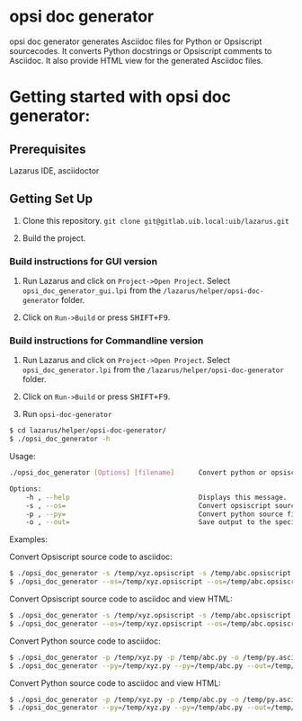 # opsi doc generator
opsi doc generator generates Asciidoc files for Python or Opsiscript sourcecodes.
It converts Python docstrings or Opsiscript comments to Asciidoc.
It also provide HTML view for the generated Asciidoc files.


# Getting started with opsi doc generator:

## Prerequisites
Lazarus IDE, asciidoctor


## Getting Set Up
1. Clone this repository. `git clone git@gitlab.uib.local:uib/lazarus.git`

2. Build the project.

### Build instructions for GUI version
1. Run Lazarus and click on `Project->Open Project`.  Select
`opsi_doc_generator_gui.lpi` from the `/lazarus/helper/opsi-doc-generator` folder.

2. Click on `Run->Build` or press <kbd>SHIFT+F9</kbd>.


### Build instructions for Commandline version
1. Run Lazarus and click on `Project->Open Project`.  Select
`opsi_doc_generator.lpi` from the `/lazarus/helper/opsi-doc-generator` folder.

2. Click on `Run->Build` or press <kbd>SHIFT+F9</kbd>.

3. Run `opsi-doc-generator`

```bash
$ cd lazarus/helper/opsi-doc-generator/
$ ./opsi_doc_generator -h
```

Usage:

```bash
./opsi_doc_generator [Options] [filename]      Convert python or opsiscript source files to asciidoc.

Options:
	-h , --help                                Displays this message.
	-s , --os=                                 Convert opsiscript source file to asciidoc and save it to the output file.
	-p , --py=                                 Convert python source file to asciidoc and save it to the output file.
	-o , --out=                                Save output to the specified file
```

Examples:

Convert Opsiscript source code to asciidoc:

```bash
$ ./opsi_doc_generator -s /temp/xyz.opsiscript -s /temp/abc.opsiscript -o /temp/opsi.asciidoc                                                                                                                                      
$ ./opsi_doc_generator --os=/temp/xyz.opsiscript --os=/temp/abc.opsiscript --out=/temp/opsi.asciidoc  
```

Convert Opsiscript source code to asciidoc and view HTML:

```bash
$ ./opsi_doc_generator -s /temp/xyz.opsiscript -s /temp/abc.opsiscript -o /temp/opsi.asciidoc -v
$ ./opsi_doc_generator --os=/temp/xyz.opsiscript --os=/temp/abc.opsiscript --out=/temp/opsi.asciidoc --view
```

Convert Python source code to asciidoc:

```bash
$ ./opsi_doc_generator -p /temp/xyz.py -p /temp/abc.py -o /temp/py.asciidoc
$ ./opsi_doc_generator --py=/temp/xyz.py --py=/temp/abc.py --out=/temp/py.asciidoc
```

Convert Python source code to asciidoc and view HTML:

```bash
$ ./opsi_doc_generator -p /temp/xyz.py -p /temp/abc.py -o /temp/py.asciidoc -v
$ ./opsi_doc_generator --py=/temp/xyz.py --py=/temp/abc.py --out=/temp/py.asciidoc --view
```
